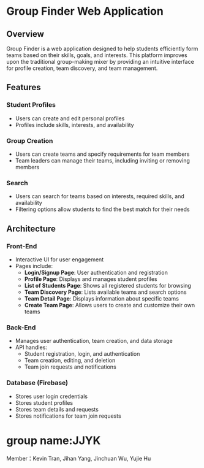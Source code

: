 # Group Finder Web Application

## Overview
Group Finder is a web application designed to help students efficiently form teams based on their skills, goals, and interests. This platform improves upon the traditional group-making mixer by providing an intuitive interface for profile creation, team discovery, and team management.

## Features
### Student Profiles
- Users can create and edit personal profiles
- Profiles include skills, interests, and availability

### Group Creation
- Users can create teams and specify requirements for team members
- Team leaders can manage their teams, including inviting or removing members

### Search 
- Users can search for teams based on interests, required skills, and availability
- Filtering options allow students to find the best match for their needs

## Architecture
### Front-End
- Interactive UI for user engagement
- Pages include:
  - **Login/Signup Page**: User authentication and registration
  - **Profile Page**: Displays and manages student profiles
  - **List of Students Page**: Shows all registered students for browsing
  - **Team Discovery Page**: Lists available teams and search options
  - **Team Detail Page**: Displays information about specific teams
  - **Create Team Page**: Allows users to create and customize their own teams

### Back-End
- Manages user authentication, team creation, and data storage
- API handles:
  - Student registration, login, and authentication
  - Team creation, editing, and deletion
  - Team join requests and notifications

### Database (Firebase)
- Stores user login credentials
- Stores student profiles
- Stores team details and requests
- Stores notifications for team join requests

# group name:JJYK
Member：Kevin Tran, Jihan Yang, Jinchuan Wu, Yujie Hu 
